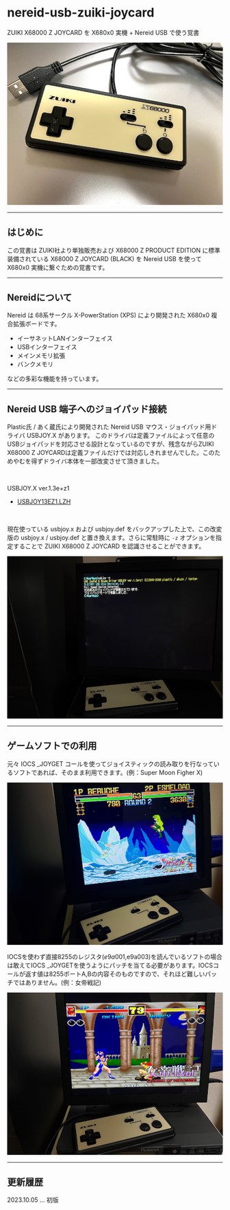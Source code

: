 # nereid-usb-zuiki-joycard

ZUIKI X68000 Z JOYCARD を X680x0 実機 + Nereid USB で使う覚書

<img src='images/zpad3.jpeg'/>

---

## はじめに

この覚書は ZUIKI社より単独販売および X68000 Z PRODUCT EDITION に標準装備されている X68000 Z JOYCARD (BLACK) を Nereid USB を使って X680x0 実機に繋ぐための覚書です。

---

## Nereidについて

Nereid は 68系サークル X-PowerStation (XPS) により開発された X680x0 複合拡張ボードです。
* イーサネットLANインターフェイス
* USBインターフェイス
* メインメモリ拡張
* バンクメモリ

などの多彩な機能を持っています。

---

## Nereid USB 端子へのジョイパッド接続

Plastic氏 / あく蔵氏により開発された Nereid USB マウス・ジョイパッド用ドライバ USBJOY.X があります。
このドライバは定義ファイルによって任意のUSBジョイパッドを対応させる設計となっているのですが、残念ながらZUIKI X68000 Z JOYCARDは定義ファイルだけでは対応しきれませんでした。このためやむを得ずドライバ本体を一部改変させて頂きました。

<br/>

USBJOY.X ver.1.3e+z1 
* [USBJOY13EZ1.LZH](https://github.com/tantanGH/nereid-usb-zuiki-joycard/raw/main/USBJOY13EZ1.LZH)

<br/>

現在使っている usbjoy.x および usbjoy.def をバックアップした上で、この改変版の usbjoy.x / usbjoy.def と置き換えます。さらに常駐時に `-z` オプションを指定することで ZUIKI X68000 Z JOYCARD を認識させることができます。

<img src='images/zpad4.jpeg'/>

---

## ゲームソフトでの利用

元々 IOCS _JOYGET コールを使ってジョイスティックの読み取りを行なっているソフトであれば、そのまま利用できます。(例：Super Moon Figher X)

<img src='images/zpad2.jpeg'/>

<br/>

IOCSを使わず直接8255のレジスタ($e9a001,$e9a003)を読んでいるソフトの場合は敢えてIOCS _JOYGETを使うようにパッチを当てる必要があります。IOCSコールが返す値は8255ポートA,Bの内容そのものですので、それほど難しいパッチではありません。(例：女帝戦記)

<img src='images/zpad1.jpeg'/>

---

## 更新履歴

2023.10.05 ... 初版